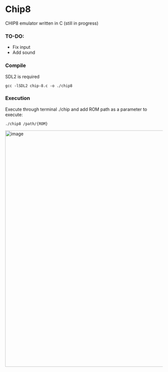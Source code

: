 # Chip8

CHIP8 emulator written in C (still in progress)

### TO-DO:
- Fix input
- Add sound

### Compile
SDL2 is required

```
gcc -lSDL2 chip-8.c -o ./chip8
```


### Execution
Execute through terminal ./chip and add ROM path as a parameter to execute:

```
./chip8 /path/{ROM}
```
<img width="752" alt="image" src="https://user-images.githubusercontent.com/57499787/188602408-1bf0a6ae-d0ee-4203-8f13-10c1c054fe79.png">
